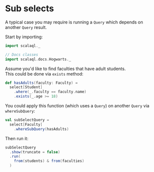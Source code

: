 # Sub selects

A typical case you may require is running a `Query` which depends on another `Query` result.  

Start by importing:

```scala mdoc
import scalaql._

// Docs classes
import scalaql.docs.Hogwarts._
```

Assume you'd like to find faculties that have adult students.  
This could be done via `exists` method:

```scala mdoc
def hasAdults(faculty: Faculty) =
  select[Student]
    .where(_.faculty == faculty.name)
    .exists(_.age >= 18)
```

You could apply this function (which uses a `Query`) on another `Query` via `whereSubQuery`:

```scala mdoc
val subSelectQuery = 
  select[Faculty]
    .whereSubQuery(hasAdults)
```

Then run it:

```scala mdoc
subSelectQuery
  .show(truncate = false)
  .run(
    from(students) & from(faculties)
  )
```